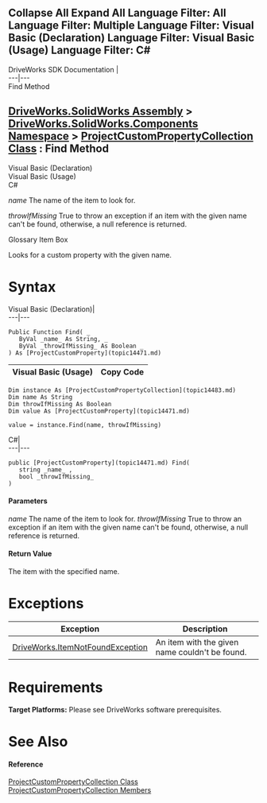 Collapse All Expand All Language Filter: All  Language Filter: Multiple  Language Filter: Visual Basic (Declaration) Language Filter: Visual Basic (Usage) Language Filter: C#  
---  
DriveWorks SDK Documentation  |   
---|---  
Find Method   
  
[DriveWorks.SolidWorks Assembly](topic13342.md) > [DriveWorks.SolidWorks.Components Namespace](topic13925.md) > [ProjectCustomPropertyCollection Class](topic14483.md) : Find Method  
---  
  
Visual Basic (Declaration)    
Visual Basic (Usage)    
C# 

_name_
    The name of the item to look for.

_throwIfMissing_
    True to throw an exception if an item with the given name can't be found, otherwise, a null reference is returned.

Glossary Item Box

Looks for a custom property with the given name. 

# Syntax

Visual Basic (Declaration)|   
---|---  
      
    
    Public Function Find( _
       ByVal _name_ As String, _
       ByVal _throwIfMissing_ As Boolean _
    ) As [ProjectCustomProperty](topic14471.md)  
  
Visual Basic (Usage)| Copy Code  
---|---  
      
    
    Dim instance As [ProjectCustomPropertyCollection](topic14483.md)
    Dim name As String
    Dim throwIfMissing As Boolean
    Dim value As [ProjectCustomProperty](topic14471.md)
     
    value = instance.Find(name, throwIfMissing)  
  
C#|   
---|---  
      
    
    public [ProjectCustomProperty](topic14471.md) Find( 
       string _name_ ,
       bool _throwIfMissing_
    )  
  
#### Parameters

 _name_
    The name of the item to look for.
_throwIfMissing_
    True to throw an exception if an item with the given name can't be found, otherwise, a null reference is returned.

#### Return Value

The item with the specified name.

# Exceptions

Exception| Description  
---|---  
[DriveWorks.ItemNotFoundException](topic3571.md)| An item with the given name couldn't be found.  
  
# Requirements

**Target Platforms:** Please see DriveWorks software prerequisites.

# See Also

#### Reference

[ProjectCustomPropertyCollection Class](topic14483.md)   
[ProjectCustomPropertyCollection Members](topic14484.md)


